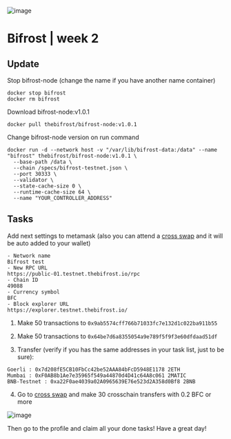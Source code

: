 ![image](https://user-images.githubusercontent.com/84589100/197594943-f9bd7b2d-705c-4c38-9e80-7c402f958890.png)

# Bifrost | week 2

## Update

Stop bifrost-node (change the name if you have another name container)
```
docker stop bifrost
docker rm bifrost
```
Download bifrost-node:v1.0.1
```
docker pull thebifrost/bifrost-node:v1.0.1
```
Change bifrost-node version on run command
```
docker run -d --network host -v "/var/lib/bifrost-data:/data" --name "bifrost" thebifrost/bifrost-node:v1.0.1 \
  --base-path /data \
  --chain /specs/bifrost-testnet.json \
  --port 30333 \
  --validator \
  --state-cache-size 0 \
  --runtime-cache-size 64 \
  --name "YOUR_CONTROLLER_ADDRESS"
```

## Tasks

Add next settings to metamask (also you can attend a [cross swap](https://start.testnet.thebifrost.io/) and it will be auto added to your wallet)
```
- Network name
Bifrost test
- New RPC URL
https://public-01.testnet.thebifrost.io/rpc
- Chain ID
49088
- Currency symbol
BFC
- Block explorer URL
https://explorer.testnet.thebifrost.io/
```

1) Make 50 transactions to `0x9ab5574cff766b71033fc7e132d1c022ba911b55`

2) Make 50 transactions to `0x64be7d6a8355054a9e789f5f9f3e60dfdaad51df`

3) Transfer (verify if you has the same addresses in your task list, just to be sure):
```
Goerli : 0x7d208fE5CB10FbCc42be52AAA84bFcD5948E1178 2ETH
Mumbai : 0xF0AB8b1Ae7e35965f549a44870d4D41c64A8c061 2MATIC
BNB-Testnet : 0xa22F0ae4039a02A0965639E76e523d2A358d0Bf8 2BNB
```

4) Go to [cross swap](https://start.testnet.thebifrost.io/) and make 30 crosschain transfers with 0.2 BFC or more

![image](https://user-images.githubusercontent.com/84589100/197594702-c45f89d7-c3a6-4c4d-bc6b-223852c63b7d.png)

Then go to the profile and claim all your done tasks! Have a great day!
